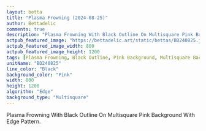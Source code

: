 ```yaml
---
layout: betta
title: "Plasma Frowning (2024-08-25)"
author: Bettadelic
comments: true
description: "Plasma Frowning With Black Outline On Multisquare Pink Background With Edge Pattern."
actpub_featured_image: "https://bettadelic.art/static/bettas/BD240825.jpg"
actpub_featured_image_width: 800
actpub_featured_image_height: 1200
tags: [Plasma Frowning, Black Outline, Pink Background, Multisquare Background Pattern, Edge Pattern, August 2024]
unitName: "BD240825"
line_color: "Black"
background_color: "Pink"
width: 800
height: 1200
algorithm: "Edge"
background_type: "Multisquare"
---
```


Plasma Frowning With Black Outline On Multisquare Pink Background With Edge Pattern.
